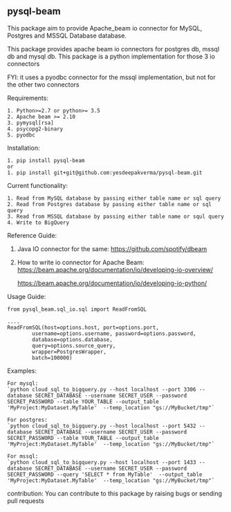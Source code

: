 ## pysql-beam

This package aim to provide Apache_beam io connector for MySQL, Postgres and MSSQL Database database.

This package provides apache beam io connectors for postgres db, mssql db and mysql db.
This package is a python implementation for those 3 io connectors

FYI: it uses a pyodbc connector for the mssql implementation, but not for the other two connectors

Requirements:

    1. Python>=2.7 or python>= 3.5
    2. Apache beam >= 2.10
    3. pymysql[rsa]
    4. psycopg2-binary
    5. pyodbc

Installation:

    1. pip install pysql-beam
    or
    1. pip install git+git@github.com:yesdeepakverma/pysql-beam.git

Current functionality:

    1. Read from MySQL database by passing either table name or sql query
    2. Read from Postgres database by passing either table name or sql query
    3. Read from MSSQL database by passing either table name or squl query
    4. Write to BigQuery

Reference Guide:

1. Java IO connector for the same:
   https://github.com/spotify/dbeam

2. How to write io connector for Apache Beam:
   https://beam.apache.org/documentation/io/developing-io-overview/

   https://beam.apache.org/documentation/io/developing-io-python/

Usage Guide:

```
from pysql_beam.sql_io.sql import ReadFromSQL

....
ReadFromSQL(host=options.host, port=options.port,
        username=options.username, password=options.password,
        database=options.database,
        query=options.source_query,
        wrapper=PostgresWrapper,
        batch=100000)

```

Examples:

    For mysql:
    `python cloud_sql_to_bigquery.py --host localhost --port 3306 --database SECRET_DATABASE --username SECRET_USER --password SECRET_PASSWORD --table YOUR_TABLE --output_table 'MyProject:MyDataset.MyTable'  --temp_location "gs://MyBucket/tmp"`

    For postgres:
    `python cloud_sql_to_bigquery.py --host localhost --port 5432 --database SECRET_DATABASE --username SECRET_USER --password SECRET_PASSWORD --table YOUR_TABLE --output_table 'MyProject:MyDataset.MyTable'  --temp_location "gs://MyBucket/tmp"`

    For mssql:
    `python cloud_sql_to_bigquery.py --host localhost --port 1433 --database SECRET_DATABASE --username SECRET_USER --password SECRET_PASSWORD --query 'SELECT * from MyTable'  --output_table 'MyProject:MyDataset.MyTable'  --temp_location "gs://MyBucket/tmp"`

contribution:
You can contribute to this package by raising bugs or sending pull requests
